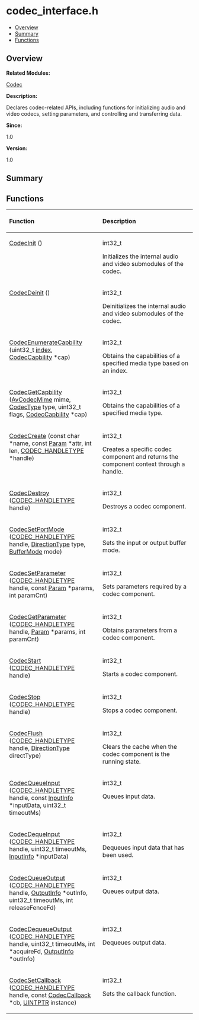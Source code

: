 # codec\_interface.h<a name="EN-US_TOPIC_0000001054718089"></a>

-   [Overview](#section516593123165626)
-   [Summary](#section1395341176165626)
-   [Functions](#func-members)

## **Overview**<a name="section516593123165626"></a>

**Related Modules:**

[Codec](codec.md)

**Description:**

Declares codec-related APIs, including functions for initializing audio and video codecs, setting parameters, and controlling and transferring data. 

**Since:**

1.0

**Version:**

1.0

## **Summary**<a name="section1395341176165626"></a>

## Functions<a name="func-members"></a>

<a name="table1998532644165626"></a>
<table><thead align="left"><tr id="row600911596165626"><th class="cellrowborder" valign="top" width="50%" id="mcps1.1.3.1.1"><p id="p896438349165626"><a name="p896438349165626"></a><a name="p896438349165626"></a>Function</p>
</th>
<th class="cellrowborder" valign="top" width="50%" id="mcps1.1.3.1.2"><p id="p1401746334165626"><a name="p1401746334165626"></a><a name="p1401746334165626"></a>Description</p>
</th>
</tr>
</thead>
<tbody><tr id="row1606486391165626"><td class="cellrowborder" valign="top" width="50%" headers="mcps1.1.3.1.1 "><p id="p1983113737165626"><a name="p1983113737165626"></a><a name="p1983113737165626"></a><a href="codec.md#gadb2714f1e7a69419cefd38a2ad1f9829">CodecInit</a> ()</p>
</td>
<td class="cellrowborder" valign="top" width="50%" headers="mcps1.1.3.1.2 "><p id="p1208134664165626"><a name="p1208134664165626"></a><a name="p1208134664165626"></a>int32_t </p>
<p id="p2093382462165626"><a name="p2093382462165626"></a><a name="p2093382462165626"></a>Initializes the internal audio and video submodules of the codec. </p>
</td>
</tr>
<tr id="row1280428752165626"><td class="cellrowborder" valign="top" width="50%" headers="mcps1.1.3.1.1 "><p id="p1465852597165626"><a name="p1465852597165626"></a><a name="p1465852597165626"></a><a href="codec.md#ga2d6eb231ca7766990cfa8c1841637245">CodecDeinit</a> ()</p>
</td>
<td class="cellrowborder" valign="top" width="50%" headers="mcps1.1.3.1.2 "><p id="p503509565165626"><a name="p503509565165626"></a><a name="p503509565165626"></a>int32_t </p>
<p id="p1872124543165626"><a name="p1872124543165626"></a><a name="p1872124543165626"></a>Deinitializes the internal audio and video submodules of the codec. </p>
</td>
</tr>
<tr id="row1410383530165626"><td class="cellrowborder" valign="top" width="50%" headers="mcps1.1.3.1.1 "><p id="p2024981350165626"><a name="p2024981350165626"></a><a name="p2024981350165626"></a><a href="codec.md#gaf0bb69d2f8c5ad0fec6959b353ee1acd">CodecEnumerateCapbility</a> (uint32_t <a href="utils.md#ga1d3748ca570dcb09a2fb28e8015107dd">index</a>, <a href="codec.md#ga1876710b1f2fe1d80e8b9de9ff28e0e3">CodecCapbility</a> *cap)</p>
</td>
<td class="cellrowborder" valign="top" width="50%" headers="mcps1.1.3.1.2 "><p id="p470741345165626"><a name="p470741345165626"></a><a name="p470741345165626"></a>int32_t </p>
<p id="p840064435165626"><a name="p840064435165626"></a><a name="p840064435165626"></a>Obtains the capabilities of a specified media type based on an index. </p>
</td>
</tr>
<tr id="row69968727165626"><td class="cellrowborder" valign="top" width="50%" headers="mcps1.1.3.1.1 "><p id="p175848900165626"><a name="p175848900165626"></a><a name="p175848900165626"></a><a href="codec.md#ga1a6fbf6e84e01fdc1af59caa4203ce8e">CodecGetCapbility</a> (<a href="codec.md#ga1bee586eafa91dfb60f94ba40fc95faa">AvCodecMime</a> mime, <a href="codec.md#ga03b4b6ae5fb82af68d46aaea3d3e4d79">CodecType</a> type, uint32_t flags, <a href="codec.md#ga1876710b1f2fe1d80e8b9de9ff28e0e3">CodecCapbility</a> *cap)</p>
</td>
<td class="cellrowborder" valign="top" width="50%" headers="mcps1.1.3.1.2 "><p id="p398282047165626"><a name="p398282047165626"></a><a name="p398282047165626"></a>int32_t </p>
<p id="p921278625165626"><a name="p921278625165626"></a><a name="p921278625165626"></a>Obtains the capabilities of a specified media type. </p>
</td>
</tr>
<tr id="row48435604165626"><td class="cellrowborder" valign="top" width="50%" headers="mcps1.1.3.1.1 "><p id="p1101177193165626"><a name="p1101177193165626"></a><a name="p1101177193165626"></a><a href="codec.md#ga74aa0395a51f004390f7a92fb68faddd">CodecCreate</a> (const char *name, const <a href="param.md">Param</a> *attr, int len, <a href="codec.md#ga9381a619f36ac8d5d7f467d2f0404183">CODEC_HANDLETYPE</a> *handle)</p>
</td>
<td class="cellrowborder" valign="top" width="50%" headers="mcps1.1.3.1.2 "><p id="p650215628165626"><a name="p650215628165626"></a><a name="p650215628165626"></a>int32_t </p>
<p id="p1077309177165626"><a name="p1077309177165626"></a><a name="p1077309177165626"></a>Creates a specific codec component and returns the component context through a handle. </p>
</td>
</tr>
<tr id="row527829161165626"><td class="cellrowborder" valign="top" width="50%" headers="mcps1.1.3.1.1 "><p id="p1370535713165626"><a name="p1370535713165626"></a><a name="p1370535713165626"></a><a href="codec.md#ga1bc0592b05e4f687e2bef2ffb83102b8">CodecDestroy</a> (<a href="codec.md#ga9381a619f36ac8d5d7f467d2f0404183">CODEC_HANDLETYPE</a> handle)</p>
</td>
<td class="cellrowborder" valign="top" width="50%" headers="mcps1.1.3.1.2 "><p id="p56371738165626"><a name="p56371738165626"></a><a name="p56371738165626"></a>int32_t </p>
<p id="p1038518504165626"><a name="p1038518504165626"></a><a name="p1038518504165626"></a>Destroys a codec component. </p>
</td>
</tr>
<tr id="row691081503165626"><td class="cellrowborder" valign="top" width="50%" headers="mcps1.1.3.1.1 "><p id="p2117429630165626"><a name="p2117429630165626"></a><a name="p2117429630165626"></a><a href="codec.md#ga36a994c5f9f4d104aad0c24b5e8cbd37">CodecSetPortMode</a> (<a href="codec.md#ga9381a619f36ac8d5d7f467d2f0404183">CODEC_HANDLETYPE</a> handle, <a href="codec.md#ga8ef30fa9c08e08c8706653571f9f5b81">DirectionType</a> type, <a href="codec.md#gacc0fd55192fd9f663121b037b06f41e8">BufferMode</a> mode)</p>
</td>
<td class="cellrowborder" valign="top" width="50%" headers="mcps1.1.3.1.2 "><p id="p1310525745165626"><a name="p1310525745165626"></a><a name="p1310525745165626"></a>int32_t </p>
<p id="p351893800165626"><a name="p351893800165626"></a><a name="p351893800165626"></a>Sets the input or output buffer mode. </p>
</td>
</tr>
<tr id="row1041685674165626"><td class="cellrowborder" valign="top" width="50%" headers="mcps1.1.3.1.1 "><p id="p52940493165626"><a name="p52940493165626"></a><a name="p52940493165626"></a><a href="codec.md#gaa080cf23aa5f77b30f3b90a026d97cc0">CodecSetParameter</a> (<a href="codec.md#ga9381a619f36ac8d5d7f467d2f0404183">CODEC_HANDLETYPE</a> handle, const <a href="param.md">Param</a> *params, int paramCnt)</p>
</td>
<td class="cellrowborder" valign="top" width="50%" headers="mcps1.1.3.1.2 "><p id="p592320025165626"><a name="p592320025165626"></a><a name="p592320025165626"></a>int32_t </p>
<p id="p613028712165626"><a name="p613028712165626"></a><a name="p613028712165626"></a>Sets parameters required by a codec component. </p>
</td>
</tr>
<tr id="row1124728414165626"><td class="cellrowborder" valign="top" width="50%" headers="mcps1.1.3.1.1 "><p id="p192097014165626"><a name="p192097014165626"></a><a name="p192097014165626"></a><a href="codec.md#ga1d812eac032e3e05cf5bf71b03e93f65">CodecGetParameter</a> (<a href="codec.md#ga9381a619f36ac8d5d7f467d2f0404183">CODEC_HANDLETYPE</a> handle, <a href="param.md">Param</a> *params, int paramCnt)</p>
</td>
<td class="cellrowborder" valign="top" width="50%" headers="mcps1.1.3.1.2 "><p id="p1197236486165626"><a name="p1197236486165626"></a><a name="p1197236486165626"></a>int32_t </p>
<p id="p2068523323165626"><a name="p2068523323165626"></a><a name="p2068523323165626"></a>Obtains parameters from a codec component. </p>
</td>
</tr>
<tr id="row1223870417165626"><td class="cellrowborder" valign="top" width="50%" headers="mcps1.1.3.1.1 "><p id="p1755477794165626"><a name="p1755477794165626"></a><a name="p1755477794165626"></a><a href="codec.md#ga38c1744b0b4be5817ef49556ae665d18">CodecStart</a> (<a href="codec.md#ga9381a619f36ac8d5d7f467d2f0404183">CODEC_HANDLETYPE</a> handle)</p>
</td>
<td class="cellrowborder" valign="top" width="50%" headers="mcps1.1.3.1.2 "><p id="p1541350278165626"><a name="p1541350278165626"></a><a name="p1541350278165626"></a>int32_t </p>
<p id="p1220410498165626"><a name="p1220410498165626"></a><a name="p1220410498165626"></a>Starts a codec component. </p>
</td>
</tr>
<tr id="row1543920487165626"><td class="cellrowborder" valign="top" width="50%" headers="mcps1.1.3.1.1 "><p id="p803306740165626"><a name="p803306740165626"></a><a name="p803306740165626"></a><a href="codec.md#ga8e7913c052c2e45e193fb0aab3f5c7fd">CodecStop</a> (<a href="codec.md#ga9381a619f36ac8d5d7f467d2f0404183">CODEC_HANDLETYPE</a> handle)</p>
</td>
<td class="cellrowborder" valign="top" width="50%" headers="mcps1.1.3.1.2 "><p id="p279989704165626"><a name="p279989704165626"></a><a name="p279989704165626"></a>int32_t </p>
<p id="p223361051165626"><a name="p223361051165626"></a><a name="p223361051165626"></a>Stops a codec component. </p>
</td>
</tr>
<tr id="row1280606277165626"><td class="cellrowborder" valign="top" width="50%" headers="mcps1.1.3.1.1 "><p id="p1491489590165626"><a name="p1491489590165626"></a><a name="p1491489590165626"></a><a href="codec.md#gaa6ed6c24e29f8fdfbbb0a3d562260a6a">CodecFlush</a> (<a href="codec.md#ga9381a619f36ac8d5d7f467d2f0404183">CODEC_HANDLETYPE</a> handle, <a href="codec.md#ga8ef30fa9c08e08c8706653571f9f5b81">DirectionType</a> directType)</p>
</td>
<td class="cellrowborder" valign="top" width="50%" headers="mcps1.1.3.1.2 "><p id="p1475382639165626"><a name="p1475382639165626"></a><a name="p1475382639165626"></a>int32_t </p>
<p id="p1061758893165626"><a name="p1061758893165626"></a><a name="p1061758893165626"></a>Clears the cache when the codec component is the running state. </p>
</td>
</tr>
<tr id="row399855696165626"><td class="cellrowborder" valign="top" width="50%" headers="mcps1.1.3.1.1 "><p id="p586724939165626"><a name="p586724939165626"></a><a name="p586724939165626"></a><a href="codec.md#ga0daece8dbf22da84f926761c994819bc">CodecQueueInput</a> (<a href="codec.md#ga9381a619f36ac8d5d7f467d2f0404183">CODEC_HANDLETYPE</a> handle, const <a href="inputinfo.md">InputInfo</a> *inputData, uint32_t timeoutMs)</p>
</td>
<td class="cellrowborder" valign="top" width="50%" headers="mcps1.1.3.1.2 "><p id="p813408483165626"><a name="p813408483165626"></a><a name="p813408483165626"></a>int32_t </p>
<p id="p2137729859165626"><a name="p2137729859165626"></a><a name="p2137729859165626"></a>Queues input data. </p>
</td>
</tr>
<tr id="row959036559165626"><td class="cellrowborder" valign="top" width="50%" headers="mcps1.1.3.1.1 "><p id="p1779005070165626"><a name="p1779005070165626"></a><a name="p1779005070165626"></a><a href="codec.md#ga91d7e1566c90d7cb9ac846eecad0024f">CodecDequeInput</a> (<a href="codec.md#ga9381a619f36ac8d5d7f467d2f0404183">CODEC_HANDLETYPE</a> handle, uint32_t timeoutMs, <a href="inputinfo.md">InputInfo</a> *inputData)</p>
</td>
<td class="cellrowborder" valign="top" width="50%" headers="mcps1.1.3.1.2 "><p id="p598321231165626"><a name="p598321231165626"></a><a name="p598321231165626"></a>int32_t </p>
<p id="p1466973588165626"><a name="p1466973588165626"></a><a name="p1466973588165626"></a>Dequeues input data that has been used. </p>
</td>
</tr>
<tr id="row1871774712165626"><td class="cellrowborder" valign="top" width="50%" headers="mcps1.1.3.1.1 "><p id="p164139946165626"><a name="p164139946165626"></a><a name="p164139946165626"></a><a href="codec.md#gac98f3505082c3cb2413d9e95eef9c804">CodecQueueOutput</a> (<a href="codec.md#ga9381a619f36ac8d5d7f467d2f0404183">CODEC_HANDLETYPE</a> handle, <a href="outputinfo.md">OutputInfo</a> *outInfo, uint32_t timeoutMs, int releaseFenceFd)</p>
</td>
<td class="cellrowborder" valign="top" width="50%" headers="mcps1.1.3.1.2 "><p id="p243215018165626"><a name="p243215018165626"></a><a name="p243215018165626"></a>int32_t </p>
<p id="p627720905165626"><a name="p627720905165626"></a><a name="p627720905165626"></a>Queues output data. </p>
</td>
</tr>
<tr id="row644462729165626"><td class="cellrowborder" valign="top" width="50%" headers="mcps1.1.3.1.1 "><p id="p1749305746165626"><a name="p1749305746165626"></a><a name="p1749305746165626"></a><a href="codec.md#gab575752467517eb8e6766773c1e3fb23">CodecDequeueOutput</a> (<a href="codec.md#ga9381a619f36ac8d5d7f467d2f0404183">CODEC_HANDLETYPE</a> handle, uint32_t timeoutMs, int *acquireFd, <a href="outputinfo.md">OutputInfo</a> *outInfo)</p>
</td>
<td class="cellrowborder" valign="top" width="50%" headers="mcps1.1.3.1.2 "><p id="p424109557165626"><a name="p424109557165626"></a><a name="p424109557165626"></a>int32_t </p>
<p id="p1068637696165626"><a name="p1068637696165626"></a><a name="p1068637696165626"></a>Dequeues output data. </p>
</td>
</tr>
<tr id="row1136716561165626"><td class="cellrowborder" valign="top" width="50%" headers="mcps1.1.3.1.1 "><p id="p1268372963165626"><a name="p1268372963165626"></a><a name="p1268372963165626"></a><a href="codec.md#ga28ec6149d05765ee75f4836e0b092406">CodecSetCallback</a> (<a href="codec.md#ga9381a619f36ac8d5d7f467d2f0404183">CODEC_HANDLETYPE</a> handle, const <a href="codeccallback.md">CodecCallback</a> *cb, <a href="codec.md#ga58d2f4a8d12daa1dcf4eb297f3ebaabc">UINTPTR</a> instance)</p>
</td>
<td class="cellrowborder" valign="top" width="50%" headers="mcps1.1.3.1.2 "><p id="p120966706165626"><a name="p120966706165626"></a><a name="p120966706165626"></a>int32_t </p>
<p id="p702906019165626"><a name="p702906019165626"></a><a name="p702906019165626"></a>Sets the callback function. </p>
</td>
</tr>
</tbody>
</table>

